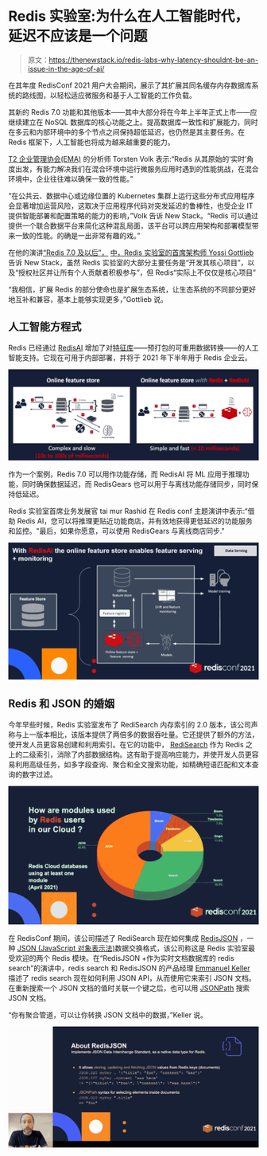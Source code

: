 # Redis 实验室:为什么在人工智能时代，延迟不应该是一个问题

> 原文：<https://thenewstack.io/redis-labs-why-latency-shouldnt-be-an-issue-in-the-age-of-ai/>

在其年度 RedisConf 2021 用户大会期间，展示了其扩展其同名缓存内存数据库系统的路线图，以轻松适应微服务和基于人工智能的工作负载。

其新的 Redis 7.0 功能和其他版本——其中大部分将在今年上半年正式上市——应继续建立在 NoSQL 数据库的核心功能之上。提高数据库一致性和扩展能力，同时在多云和内部环境中的多个节点之间保持超低延迟，也仍然是其主要任务。在 Redis 框架下，人工智能也将成为越来越重要的能力。

[T2 企业管理协会(EMA)](https://www.linkedin.com/in/torstenvolk) 的分析师 Torsten Volk 表示:“Redis 从其原始的‘实时’角度出发，有能力解决我们在混合环境中运行微服务应用时遇到的性能挑战，在混合环境中，企业往往难以确保一致的性能。”

“在公共云、数据中心或边缘位置的 Kubernetes 集群上运行这些分布式应用程序会显著增加运营风险，这取决于应用程序代码对突发延迟的鲁棒性，也受企业 IT 提供智能部署和配置策略的能力的影响，”Volk 告诉 New Stack。“Redis 可以通过提供一个联合数据平台来简化这种混乱局面，该平台可以跨应用架构和部署模型带来一致的性能。的确是一出非常有趣的戏。”

在他的演讲[“Redis 7.0 及以后”，](https://redisconf.com/redisconf21/modules/85405/agenda/session/265311) [中，Redis 实验室的首席架构师 Yossi Gottlieb](https://redis.com/team/yossi-gottlieb-chief-architect/) 告诉 New Stack，虽然 Redis 实验室的大部分主要任务是“开发其核心项目”，以及“授权社区并让所有个人贡献者积极参与”，但 Redis“实际上不仅仅是核心项目”

“我相信，扩展 Redis 的部分使命也是扩展生态系统，让生态系统的不同部分更好地互补和兼容，基本上能够实现更多，”Gottlieb 说。

## 人工智能方程式

Redis 已经通过 [RedisAI](http://redisai.io/) 增加了对[特征库](https://towardsdatascience.com/what-are-feature-stores-and-why-are-they-critical-for-scaling-data-science-3f9156f7ab4)——预打包的可重用数据转换——的人工智能支持。它现在可用于内部部署，并将于 2021 年下半年用于 Redis 企业云。

![](img/558c6b7140a74f144918cd94e82ea765.png)

作为一个案例，Redis 7.0 可以用作功能存储，而 RedisAI 将 ML 应用于推理功能，同时确保数据延迟，而 RedisGears 也可以用于与离线功能存储同步，同时保持低延迟。

Redis 实验室首席业务发展官 tai mur Rashid 在 Redis conf 主题演讲中表示:“借助 Redis AI，您可以将推理更贴近功能商店，并有效地获得更低延迟的功能服务和监控。"最后，如果你愿意，可以使用 RedisGears 与离线商店同步."

![](img/d91aafa5f5ee92096ffaf55a292ea176.png)

## Redis 和 JSON 的婚姻

今年早些时候，Redis 实验室发布了 RediSearch 内存索引的 2.0 版本，该公司声称与上一版本相比，该版本提供了两倍多的数据吞吐量。它还提供了额外的方法，使开发人员更容易创建和利用索引。在它的功能中， [RediSearch](https://oss.redis.com/redisearch/) 作为 Redis 之上的二级索引，消除了内部数据结构。这有助于提高响应能力，并使开发人员更容易利用高级任务，如多字段查询、聚合和全文搜索功能，如精确短语匹配和文本查询的数字过滤。

![](img/3de02ae067d6f0c17f076b233e6d0268.png)

在 RedisConf 期间，该公司描述了 RediSearch 现在如何集成 [RedisJSON](https://oss.redis.com/redisjson/) ，一种 [JSON (JavaScript 对象表示法)](https://www.json.org/)数据交换格式，该公司称这是 Redis 实验室最受欢迎的两个 Redis 模块。在“RedisJSON +作为实时文档数据库的 redis search”的演讲中，redis search 和 RedisJSON 的产品经理 [Emmanuel Keller](https://www.linkedin.com/in/emmanuelkeller/?locale=fr_FR) 描述了 redis search 现在如何利用 JSON API，从而使用它来索引 JSON 文档。在重新搜索一个 JSON 文档的值时关联一个键之后，也可以用 [JSONPath](https://github.com/json-path/JsonPath) 搜索 JSON 文档。

“你有聚合管道，可以让你转换 JSON 文档中的数据，”Keller 说。

![](img/245cbd34844a880e84278a9b9821c8ac.png)

<svg xmlns:xlink="http://www.w3.org/1999/xlink" viewBox="0 0 68 31" version="1.1"><title>Group</title> <desc>Created with Sketch.</desc></svg>